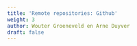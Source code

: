 ```yaml
---
title: 'Remote repositories: Github'
weight: 3
author: Wouter Groeneveld en Arne Duyver
draft: false
---
```

